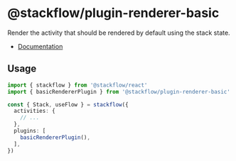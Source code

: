 # @stackflow/plugin-renderer-basic

Render the activity that should be rendered by default using the stack state.

- [Documentation](https://stackflow.so)

## Usage

```typescript
import { stackflow } from '@stackflow/react'
import { basicRendererPlugin } from '@stackflow/plugin-renderer-basic'

const { Stack, useFlow } = stackflow({
  activities: {
    // ...
  },
  plugins: [
    basicRendererPlugin(),
  ],
})
```
